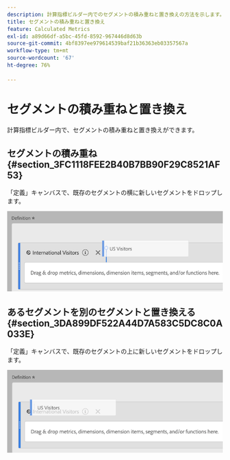 ```yaml
---
description: 計算指標ビルダー内でのセグメントの積み重ねと置き換えの方法を示します。
title: セグメントの積み重ねと置き換え
feature: Calculated Metrics
exl-id: a89d66df-a5bc-45fd-8592-967446d8d63b
source-git-commit: 4bf8397ee979614539baf21b36363eb03357567a
workflow-type: tm+mt
source-wordcount: '67'
ht-degree: 76%

---
```


# セグメントの積み重ねと置き換え

計算指標ビルダー内で、セグメントの積み重ねと置き換えができます。

## セグメントの積み重ね {#section_3FC1118FEE2B40B7BB90F29C8521AF53}

「定義」キャンバスで、既存のセグメントの横に新しいセグメントをドロップします。

![](assets/cm_stack_seg.png)

## あるセグメントを別のセグメントと置き換える {#section_3DA899DF522A44D7A583C5DC8C0A033E}

「定義」キャンバスで、既存のセグメントの上に新しいセグメントをドロップします。

![](assets/cm_replace_seg.png)
